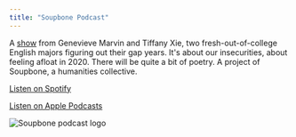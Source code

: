 ```yaml
---
title: "Soupbone Podcast"
---
```


A [show](https://anchor.fm/soupbone-collective/) from Genevieve Marvin and Tiffany Xie, two fresh-out-of-college English majors figuring out their gap years. It's about our insecurities, about feeling afloat in 2020. There will be quite a bit of poetry. A project of Soupbone, a humanities collective.

[Listen on Spotify](https://open.spotify.com/show/0O6axFVEModCRqAlhhDIhT)

[Listen on Apple Podcasts](https://podcasts.apple.com/us/podcast/soupbone/id1542782477)

![Soupbone podcast logo](/assets/garden/soupbonepodcast.png)
